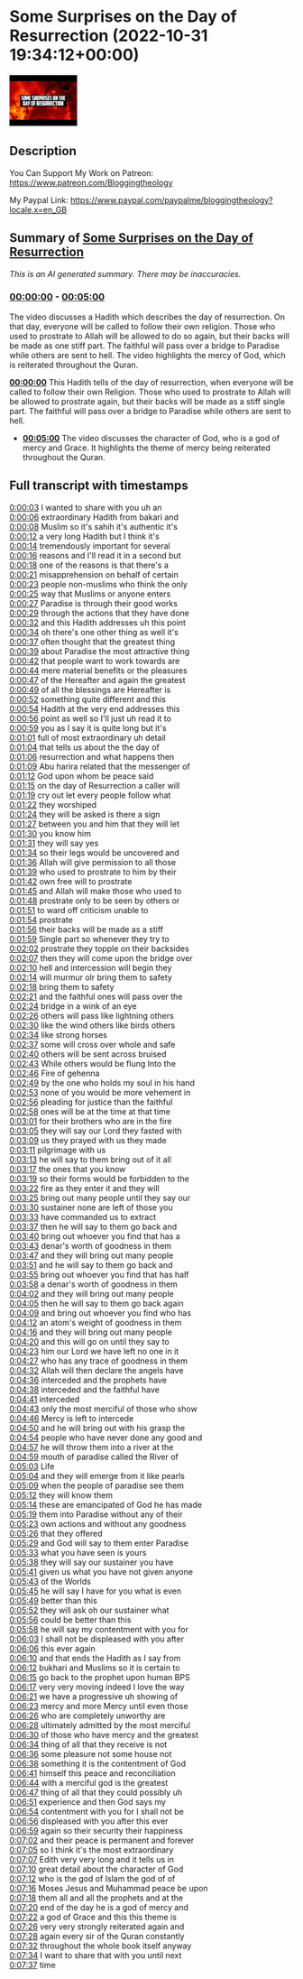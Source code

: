# Some Surprises on the Day of Resurrection (2022-10-31 19:34:12+00:00)

![alt Some Surprises on the Day of Resurrection](Xzv6Inbl8co.jpg "Some Surprises on the Day of Resurrection")

## Description

You Can Support My Work on Patreon:
https://www.patreon.com/Bloggingtheology

My Paypal Link: 
https://www.paypal.com/paypalme/bloggingtheology?locale.x=en_GB

## Summary of [Some Surprises on the Day of Resurrection](https://www.youtube.com/watch?v=Xzv6Inbl8co)


*This is an AI generated summary. There may be inaccuracies. [](/)*

### [00:00:00](https://www.youtube.com/watch?v=Xzv6Inbl8co&t=0) - [00:05:00](https://www.youtube.com/watch?v=Xzv6Inbl8co&t=300)

The video discusses a Hadith which describes the day of resurrection. On that day, everyone will be called to follow their own religion. Those who used to prostrate to Allah will be allowed to do so again, but their backs will be made as one stiff part. The faithful will pass over a bridge to Paradise while others are sent to hell. The video highlights the mercy of God, which is reiterated throughout the Quran.

**[00:00:00](https://www.youtube.com/watch?v=Xzv6Inbl8co&t=0)** This Hadith tells of the day of resurrection, when everyone will be called to follow their own Religion. Those who used to prostrate to Allah will be allowed to prostrate again, but their backs will be made as a stiff single part. The faithful will pass over a bridge to Paradise while others are sent to hell.
* **[00:05:00](https://www.youtube.com/watch?v=Xzv6Inbl8co&t=300)** The video discusses the character of God, who is a god of mercy and Grace. It highlights the theme of mercy being reiterated throughout the Quran.

## Full transcript with timestamps

[0:00:03](https://youtu.be/Xzv6Inbl8co?t=3) I wanted to share with you uh an  
[0:00:06](https://youtu.be/Xzv6Inbl8co?t=6) extraordinary Hadith from bakari and  
[0:00:08](https://youtu.be/Xzv6Inbl8co?t=8) Muslim so it's sahih it's authentic it's  
[0:00:12](https://youtu.be/Xzv6Inbl8co?t=12) a very long Hadith but I think it's  
[0:00:14](https://youtu.be/Xzv6Inbl8co?t=14) tremendously important for several  
[0:00:16](https://youtu.be/Xzv6Inbl8co?t=16) reasons and I'll read it in a second but  
[0:00:18](https://youtu.be/Xzv6Inbl8co?t=18) one of the reasons is that there's a  
[0:00:21](https://youtu.be/Xzv6Inbl8co?t=21) misapprehension on behalf of certain  
[0:00:23](https://youtu.be/Xzv6Inbl8co?t=23) people non-muslims who think the only  
[0:00:25](https://youtu.be/Xzv6Inbl8co?t=25) way that Muslims or anyone enters  
[0:00:27](https://youtu.be/Xzv6Inbl8co?t=27) Paradise is through their good works  
[0:00:29](https://youtu.be/Xzv6Inbl8co?t=29) through the actions that they have done  
[0:00:32](https://youtu.be/Xzv6Inbl8co?t=32) and this Hadith addresses uh this point  
[0:00:34](https://youtu.be/Xzv6Inbl8co?t=34) oh there's one other thing as well it's  
[0:00:37](https://youtu.be/Xzv6Inbl8co?t=37) often thought that the greatest thing  
[0:00:39](https://youtu.be/Xzv6Inbl8co?t=39) about Paradise the most attractive thing  
[0:00:42](https://youtu.be/Xzv6Inbl8co?t=42) that people want to work towards are  
[0:00:44](https://youtu.be/Xzv6Inbl8co?t=44) mere material benefits or the pleasures  
[0:00:47](https://youtu.be/Xzv6Inbl8co?t=47) of the Hereafter and again the greatest  
[0:00:49](https://youtu.be/Xzv6Inbl8co?t=49) of all the blessings are Hereafter is  
[0:00:52](https://youtu.be/Xzv6Inbl8co?t=52) something quite different and this  
[0:00:54](https://youtu.be/Xzv6Inbl8co?t=54) Hadith at the very end addresses this  
[0:00:56](https://youtu.be/Xzv6Inbl8co?t=56) point as well so I'll just uh read it to  
[0:00:59](https://youtu.be/Xzv6Inbl8co?t=59) you as I say it is quite long but it's  
[0:01:01](https://youtu.be/Xzv6Inbl8co?t=61) full of most extraordinary uh detail  
[0:01:04](https://youtu.be/Xzv6Inbl8co?t=64) that tells us about the the day of  
[0:01:06](https://youtu.be/Xzv6Inbl8co?t=66) resurrection and what happens then  
[0:01:09](https://youtu.be/Xzv6Inbl8co?t=69) Abu harira related that the messenger of  
[0:01:12](https://youtu.be/Xzv6Inbl8co?t=72) God upon whom be peace said  
[0:01:15](https://youtu.be/Xzv6Inbl8co?t=75) on the day of Resurrection a caller will  
[0:01:19](https://youtu.be/Xzv6Inbl8co?t=79) cry out let every people follow what  
[0:01:22](https://youtu.be/Xzv6Inbl8co?t=82) they worshiped  
[0:01:24](https://youtu.be/Xzv6Inbl8co?t=84) they will be asked is there a sign  
[0:01:27](https://youtu.be/Xzv6Inbl8co?t=87) between you and him that they will let  
[0:01:30](https://youtu.be/Xzv6Inbl8co?t=90) you know him  
[0:01:31](https://youtu.be/Xzv6Inbl8co?t=91) they will say yes  
[0:01:34](https://youtu.be/Xzv6Inbl8co?t=94) so their legs would be uncovered and  
[0:01:36](https://youtu.be/Xzv6Inbl8co?t=96) Allah will give permission to all those  
[0:01:39](https://youtu.be/Xzv6Inbl8co?t=99) who used to prostrate to him by their  
[0:01:42](https://youtu.be/Xzv6Inbl8co?t=102) own free will to prostrate  
[0:01:45](https://youtu.be/Xzv6Inbl8co?t=105) and Allah will make those who used to  
[0:01:48](https://youtu.be/Xzv6Inbl8co?t=108) prostrate only to be seen by others or  
[0:01:51](https://youtu.be/Xzv6Inbl8co?t=111) to ward off criticism unable to  
[0:01:54](https://youtu.be/Xzv6Inbl8co?t=114) prostrate  
[0:01:56](https://youtu.be/Xzv6Inbl8co?t=116) their backs will be made as a stiff  
[0:01:59](https://youtu.be/Xzv6Inbl8co?t=119) Single part so whenever they try to  
[0:02:02](https://youtu.be/Xzv6Inbl8co?t=122) prostrate they topple on their backsides  
[0:02:07](https://youtu.be/Xzv6Inbl8co?t=127) then they will come upon the bridge over  
[0:02:10](https://youtu.be/Xzv6Inbl8co?t=130) hell and intercession will begin they  
[0:02:14](https://youtu.be/Xzv6Inbl8co?t=134) will murmur olr bring them to safety  
[0:02:18](https://youtu.be/Xzv6Inbl8co?t=138) bring them to safety  
[0:02:21](https://youtu.be/Xzv6Inbl8co?t=141) and the faithful ones will pass over the  
[0:02:24](https://youtu.be/Xzv6Inbl8co?t=144) bridge in a wink of an eye  
[0:02:26](https://youtu.be/Xzv6Inbl8co?t=146) others will pass like lightning others  
[0:02:30](https://youtu.be/Xzv6Inbl8co?t=150) like the wind others like birds others  
[0:02:34](https://youtu.be/Xzv6Inbl8co?t=154) like strong horses  
[0:02:37](https://youtu.be/Xzv6Inbl8co?t=157) some will cross over whole and safe  
[0:02:40](https://youtu.be/Xzv6Inbl8co?t=160) others will be sent across bruised  
[0:02:43](https://youtu.be/Xzv6Inbl8co?t=163) While others would be flung Into the  
[0:02:46](https://youtu.be/Xzv6Inbl8co?t=166) Fire of gehenna  
[0:02:49](https://youtu.be/Xzv6Inbl8co?t=169) by the one who holds my soul in his hand  
[0:02:53](https://youtu.be/Xzv6Inbl8co?t=173) none of you would be more vehement in  
[0:02:56](https://youtu.be/Xzv6Inbl8co?t=176) pleading for justice than the faithful  
[0:02:58](https://youtu.be/Xzv6Inbl8co?t=178) ones will be at the time at that time  
[0:03:01](https://youtu.be/Xzv6Inbl8co?t=181) for their brothers who are in the fire  
[0:03:05](https://youtu.be/Xzv6Inbl8co?t=185) they will say our Lord they fasted with  
[0:03:09](https://youtu.be/Xzv6Inbl8co?t=189) us they prayed with us they made  
[0:03:11](https://youtu.be/Xzv6Inbl8co?t=191) pilgrimage with us  
[0:03:13](https://youtu.be/Xzv6Inbl8co?t=193) he will say to them bring out of it all  
[0:03:17](https://youtu.be/Xzv6Inbl8co?t=197) the ones that you know  
[0:03:19](https://youtu.be/Xzv6Inbl8co?t=199) so their forms would be forbidden to the  
[0:03:22](https://youtu.be/Xzv6Inbl8co?t=202) fire as they enter it and they will  
[0:03:25](https://youtu.be/Xzv6Inbl8co?t=205) bring out many people until they say our  
[0:03:30](https://youtu.be/Xzv6Inbl8co?t=210) sustainer none are left of those you  
[0:03:33](https://youtu.be/Xzv6Inbl8co?t=213) have commanded us to extract  
[0:03:37](https://youtu.be/Xzv6Inbl8co?t=217) then he will say to them go back and  
[0:03:40](https://youtu.be/Xzv6Inbl8co?t=220) bring out whoever you find that has a  
[0:03:43](https://youtu.be/Xzv6Inbl8co?t=223) denar's worth of goodness in them  
[0:03:47](https://youtu.be/Xzv6Inbl8co?t=227) and they will bring out many people  
[0:03:51](https://youtu.be/Xzv6Inbl8co?t=231) and he will say to them go back and  
[0:03:55](https://youtu.be/Xzv6Inbl8co?t=235) bring out whoever you find that has half  
[0:03:58](https://youtu.be/Xzv6Inbl8co?t=238) a denar's worth of goodness in them  
[0:04:02](https://youtu.be/Xzv6Inbl8co?t=242) and they will bring out many people  
[0:04:05](https://youtu.be/Xzv6Inbl8co?t=245) then he will say to them go back again  
[0:04:09](https://youtu.be/Xzv6Inbl8co?t=249) and bring out whoever you find who has  
[0:04:12](https://youtu.be/Xzv6Inbl8co?t=252) an atom's weight of goodness in them  
[0:04:16](https://youtu.be/Xzv6Inbl8co?t=256) and they will bring out many people  
[0:04:20](https://youtu.be/Xzv6Inbl8co?t=260) and this will go on until they say to  
[0:04:23](https://youtu.be/Xzv6Inbl8co?t=263) him our Lord we have left no one in it  
[0:04:27](https://youtu.be/Xzv6Inbl8co?t=267) who has any trace of goodness in them  
[0:04:32](https://youtu.be/Xzv6Inbl8co?t=272) Allah will then declare the angels have  
[0:04:36](https://youtu.be/Xzv6Inbl8co?t=276) interceded and the prophets have  
[0:04:38](https://youtu.be/Xzv6Inbl8co?t=278) interceded and the faithful have  
[0:04:41](https://youtu.be/Xzv6Inbl8co?t=281) interceded  
[0:04:43](https://youtu.be/Xzv6Inbl8co?t=283) only the most merciful of those who show  
[0:04:46](https://youtu.be/Xzv6Inbl8co?t=286) Mercy is left to intercede  
[0:04:50](https://youtu.be/Xzv6Inbl8co?t=290) and he will bring out with his grasp the  
[0:04:54](https://youtu.be/Xzv6Inbl8co?t=294) people who have never done any good and  
[0:04:57](https://youtu.be/Xzv6Inbl8co?t=297) he will throw them into a river at the  
[0:04:59](https://youtu.be/Xzv6Inbl8co?t=299) mouth of paradise called the River of  
[0:05:03](https://youtu.be/Xzv6Inbl8co?t=303) Life  
[0:05:04](https://youtu.be/Xzv6Inbl8co?t=304) and they will emerge from it like pearls  
[0:05:09](https://youtu.be/Xzv6Inbl8co?t=309) when the people of paradise see them  
[0:05:12](https://youtu.be/Xzv6Inbl8co?t=312) they will know them  
[0:05:14](https://youtu.be/Xzv6Inbl8co?t=314) these are emancipated of God he has made  
[0:05:19](https://youtu.be/Xzv6Inbl8co?t=319) them into Paradise without any of their  
[0:05:23](https://youtu.be/Xzv6Inbl8co?t=323) own actions and without any goodness  
[0:05:26](https://youtu.be/Xzv6Inbl8co?t=326) that they offered  
[0:05:29](https://youtu.be/Xzv6Inbl8co?t=329) and God will say to them enter Paradise  
[0:05:33](https://youtu.be/Xzv6Inbl8co?t=333) what you have seen is yours  
[0:05:38](https://youtu.be/Xzv6Inbl8co?t=338) they will say our sustainer you have  
[0:05:41](https://youtu.be/Xzv6Inbl8co?t=341) given us what you have not given anyone  
[0:05:43](https://youtu.be/Xzv6Inbl8co?t=343) of the Worlds  
[0:05:45](https://youtu.be/Xzv6Inbl8co?t=345) he will say I have for you what is even  
[0:05:49](https://youtu.be/Xzv6Inbl8co?t=349) better than this  
[0:05:52](https://youtu.be/Xzv6Inbl8co?t=352) they will ask oh our sustainer what  
[0:05:56](https://youtu.be/Xzv6Inbl8co?t=356) could be better than this  
[0:05:58](https://youtu.be/Xzv6Inbl8co?t=358) he will say my contentment with you for  
[0:06:03](https://youtu.be/Xzv6Inbl8co?t=363) I shall not be displeased with you after  
[0:06:06](https://youtu.be/Xzv6Inbl8co?t=366) this ever again  
[0:06:10](https://youtu.be/Xzv6Inbl8co?t=370) and that ends the Hadith as I say from  
[0:06:12](https://youtu.be/Xzv6Inbl8co?t=372) bukhari and Muslims so it is certain to  
[0:06:15](https://youtu.be/Xzv6Inbl8co?t=375) go back to the prophet upon human BPS  
[0:06:17](https://youtu.be/Xzv6Inbl8co?t=377) very very moving indeed I love the way  
[0:06:21](https://youtu.be/Xzv6Inbl8co?t=381) we have a progressive uh showing of  
[0:06:23](https://youtu.be/Xzv6Inbl8co?t=383) mercy and more Mercy until even those  
[0:06:26](https://youtu.be/Xzv6Inbl8co?t=386) who are completely unworthy are  
[0:06:28](https://youtu.be/Xzv6Inbl8co?t=388) ultimately admitted by the most merciful  
[0:06:30](https://youtu.be/Xzv6Inbl8co?t=390) of those who have mercy and the greatest  
[0:06:34](https://youtu.be/Xzv6Inbl8co?t=394) thing of all that they receive is not  
[0:06:36](https://youtu.be/Xzv6Inbl8co?t=396) some pleasure not some house not  
[0:06:38](https://youtu.be/Xzv6Inbl8co?t=398) something it is the contentment of God  
[0:06:41](https://youtu.be/Xzv6Inbl8co?t=401) himself this peace and reconciliation  
[0:06:44](https://youtu.be/Xzv6Inbl8co?t=404) with a merciful god is the greatest  
[0:06:47](https://youtu.be/Xzv6Inbl8co?t=407) thing of all that they could possibly uh  
[0:06:51](https://youtu.be/Xzv6Inbl8co?t=411) experience and then God says my  
[0:06:54](https://youtu.be/Xzv6Inbl8co?t=414) contentment with you for I shall not be  
[0:06:56](https://youtu.be/Xzv6Inbl8co?t=416) displeased with you after this ever  
[0:06:59](https://youtu.be/Xzv6Inbl8co?t=419) again so their security their happiness  
[0:07:02](https://youtu.be/Xzv6Inbl8co?t=422) and their peace is permanent and forever  
[0:07:05](https://youtu.be/Xzv6Inbl8co?t=425) so I think it's the most extraordinary  
[0:07:07](https://youtu.be/Xzv6Inbl8co?t=427) Edith very very long and it tells us in  
[0:07:10](https://youtu.be/Xzv6Inbl8co?t=430) great detail about the character of God  
[0:07:12](https://youtu.be/Xzv6Inbl8co?t=432) who is the god of Islam the god of of  
[0:07:16](https://youtu.be/Xzv6Inbl8co?t=436) Moses Jesus and Muhammad peace be upon  
[0:07:18](https://youtu.be/Xzv6Inbl8co?t=438) them all and all the prophets and at the  
[0:07:20](https://youtu.be/Xzv6Inbl8co?t=440) end of the day he is a god of mercy and  
[0:07:22](https://youtu.be/Xzv6Inbl8co?t=442) a god of Grace and this this theme is  
[0:07:26](https://youtu.be/Xzv6Inbl8co?t=446) very very strongly reiterated again and  
[0:07:28](https://youtu.be/Xzv6Inbl8co?t=448) again every sir of the Quran constantly  
[0:07:32](https://youtu.be/Xzv6Inbl8co?t=452) throughout the whole book itself anyway  
[0:07:34](https://youtu.be/Xzv6Inbl8co?t=454) I want to share that with you until next  
[0:07:37](https://youtu.be/Xzv6Inbl8co?t=457) time  
